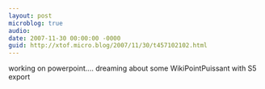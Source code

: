 ```yaml
---
layout: post
microblog: true
audio: 
date: 2007-11-30 00:00:00 -0000
guid: http://xtof.micro.blog/2007/11/30/t457102102.html
---
```

working on powerpoint.... dreaming about some WikiPointPuissant with S5 export
